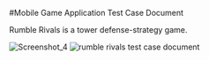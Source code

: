 #Mobile Game Application Test Case Document

Rumble Rivals is a tower defense-strategy game.

![Screenshot_4](https://github.com/ayhanmetin/mobileapp-test-case-example/assets/108268012/bee65d3e-88af-4130-b04e-e8775b321fb3)
![rumble rivals test case document](https://github.com/ayhanmetin/mobileapp-test-case-example/assets/108268012/d1a8d0fd-f83e-47c9-b718-57798694d0ae)
